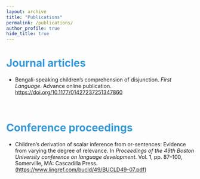 ```yaml
---
layout: archive
title: "Publications"
permalink: /publications/
author_profile: true
hide_title: true 
---
```



 
<h1> <span style="color: #3498DB ;">Journal articles </span> </h1> 

- Bengali-speaking children’s comprehension of disjunction. _First Language_. Advance online publication. <a href="https://doi.org/10.1177/01427237251347860" target="_blank" rel="noopener noreferrer">https://doi.org/10.1177/01427237251347860</a> 


&nbsp; 

<h1> <span style="color: #3498DB ;">Conference proceedings </span> </h1> 

- Children’s derivation of scalar inference from or-sentences: Evidence from varying the degree of relevance. In _Proceedings of the 49th Boston University conference on language development_. Vol. 1, pp. 87–100, Somerville, MA: Cascadilla Press. <a href="[pdf]" target="_blank" rel="noopener noreferrer">(https://www.lingref.com/bucld/49/BUCLD49-07.pdf)</a>  










